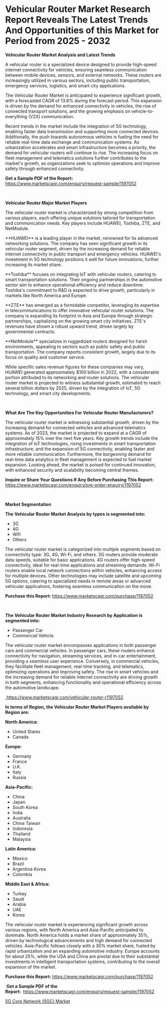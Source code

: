 <p><h1>Vehicular Router Market Research Report Reveals The Latest Trends And Opportunities of this Market for Period from 2025 - 2032</h1></p><p><strong>Vehicular Router Market Analysis and Latest Trends</strong></p>
<p><p>A vehicular router is a specialized device designed to provide high-speed internet connectivity for vehicles, ensuring seamless communication between mobile devices, sensors, and external networks. These routers are increasingly utilized in various sectors, including public transportation, emergency services, logistics, and smart city applications. </p><p>The Vehicular Router Market is anticipated to experience significant growth, with a forecasted CAGR of 13.6% during the forecast period. This expansion is driven by the demand for enhanced connectivity in vehicles, the rise of connected transport solutions, and the growing emphasis on vehicle-to-everything (V2X) communication. </p><p>Recent trends in the market include the integration of 5G technology, enabling faster data transmission and supporting more connected devices. Additionally, the push towards autonomous vehicles is fueling the need for reliable real-time data exchange and communication systems. As urbanization accelerates and smart infrastructure becomes a priority, the demand for vehicular routers will continue to rise. The increasing focus on fleet management and telematics solutions further contributes to the market's growth, as organizations seek to optimize operations and improve safety through enhanced connectivity.</p></p>
<p><strong>Get a Sample PDF of the Report:&nbsp;</strong> <a href="https://www.marketscagr.com/enquiry/request-sample/1197052?utm_campaign=2187&utm_medium=2&utm_source=Github&utm_content=ia&utm_term=08042025&utm_id=vehicular-router">https://www.marketscagr.com/enquiry/request-sample/1197052</a></p>
<p>&nbsp;</p>
<p><strong>Vehicular Router Major Market Players</strong></p>
<p><p>The vehicular router market is characterized by strong competition from various players, each offering unique solutions tailored for transportation and communication needs. Key players include HUAWEI, Toshiba, ZTE, and NetModule.</p><p>**HUAWEI** is a leading player in the market, renowned for its advanced networking solutions. The company has seen significant growth in its vehicular router segment, driven by the increasing demand for reliable internet connectivity in public transport and emergency vehicles. HUAWEI's investment in 5G technology positions it well for future innovations, further increasing its market share.</p><p>**Toshiba** focuses on integrating IoT with vehicular routers, catering to smart transportation solutions. Their ongoing partnerships in the automotive sector aim to enhance operational efficiency and reduce downtime. Toshiba's commitment to R&D is expected to drive growth, particularly in markets like North America and Europe.</p><p>**ZTE** has emerged as a formidable competitor, leveraging its expertise in telecommunications to offer innovative vehicular router solutions. The company is expanding its footprint in Asia and Europe through strategic partnerships, capitalizing on the growing smart city initiatives. ZTE's revenues have shown a robust upward trend, driven largely by governmental contracts.</p><p>**NetModule** specializes in ruggedized routers designed for harsh environments, appealing to sectors such as public safety and public transportation. The company reports consistent growth, largely due to its focus on quality and customer service.</p><p>While specific sales revenue figures for these companies may vary, HUAWEI generated approximately $100 billion in 2022, with a considerable portion attributed to its networking and router solutions. The vehicular router market is projected to witness substantial growth, estimated to reach several billion dollars by 2025, driven by the integration of IoT, 5G technology, and smart city developments.</p></p>
<p>&nbsp;</p>
<p><strong>What Are The Key Opportunities For Vehicular Router Manufacturers?</strong></p>
<p><p>The vehicular router market is witnessing substantial growth, driven by the increasing demand for connected vehicles and advanced telematics systems. As of 2023, the market is projected to expand at a CAGR of approximately 15% over the next five years. Key growth trends include the integration of IoT technologies, rising investments in smart transportation infrastructure, and the expansion of 5G connectivity, enabling faster and more reliable communication. Furthermore, the burgeoning demand for real-time data analytics in fleet management is expected to fuel market expansion. Looking ahead, the market is poised for continued innovation, with enhanced security and scalability becoming central themes.</p></p>
<p><strong>Inquire or Share Your Questions If Any Before Purchasing This Report:</strong> <a href="https://www.marketscagr.com/enquiry/pre-order-enquiry/1197052?utm_campaign=2187&utm_medium=2&utm_source=Github&utm_content=ia&utm_term=08042025&utm_id=vehicular-router">https://www.marketscagr.com/enquiry/pre-order-enquiry/1197052</a></p>
<p>&nbsp;</p>
<p><strong>Market Segmentation</strong></p>
<p><strong>The Vehicular Router Market Analysis by types is segmented into:</strong></p>
<p><ul><li>3G</li><li>4G</li><li>Wifi</li><li>Others</li></ul></p>
<p><p>The vehicular router market is categorized into multiple segments based on connectivity type: 3G, 4G, Wi-Fi, and others. 3G routers provide moderate data speeds, suitable for basic applications. 4G routers offer high-speed connectivity, ideal for real-time applications and streaming demands. Wi-Fi routers enable local network connections within vehicles, enhancing access for multiple devices. Other technologies may include satellite and upcoming 5G options, catering to specialized needs in remote areas or advanced vehicular applications, fostering seamless communication on the move.</p></p>
<p><strong>Purchase this Report:&nbsp;</strong><a href="https://www.marketscagr.com/purchase/1197052?utm_campaign=2187&utm_medium=2&utm_source=Github&utm_content=ia&utm_term=08042025&utm_id=vehicular-router">https://www.marketscagr.com/purchase/1197052</a></p>
<p>&nbsp;</p>
<p><strong>The Vehicular Router Market Industry Research by Application is segmented into:</strong></p>
<p><ul><li>Passenger Car</li><li>Commercial Vehicle</li></ul></p>
<p><p>The vehicular router market encompasses applications in both passenger cars and commercial vehicles. In passenger cars, these routers enhance connectivity for navigation, streaming services, and in-car entertainment, providing a seamless user experience. Conversely, in commercial vehicles, they facilitate fleet management, real-time tracking, and telematics, optimizing operations and improving safety. The rise in smart vehicles and the increasing demand for reliable internet connectivity are driving growth in both segments, enhancing functionality and operational efficiency across the automotive landscape.</p></p>
<p><a href="https://www.marketscagr.com/vehicular-router-r1197052?utm_campaign=2187&utm_medium=2&utm_source=Github&utm_content=ia&utm_term=08042025&utm_id=vehicular-router">&nbsp;https://www.marketscagr.com/vehicular-router-r1197052</a></p>
<p><strong>In terms of Region, the Vehicular Router Market Players available by Region are:</strong></p>
<p>
    <p> <strong> North America: </strong>
        <ul>
            <li>United States</li>
            <li>Canada</li>
        </ul>
        </p> 
    <p> <strong> Europe: </strong>
        <ul>
            <li>Germany</li>
            <li>France</li>
            <li>U.K.</li>
            <li>Italy</li>
            <li>Russia</li>
        </ul>
        </p> 
    <p> <strong> Asia-Pacific: </strong>
        <ul>
            <li>China</li>
            <li>Japan</li>
            <li>South Korea</li>
            <li>India</li>
            <li>Australia</li>
            <li>China Taiwan</li>
            <li>Indonesia</li>
            <li>Thailand</li>
            <li>Malaysia</li>
        </ul>
        </p> 
    <p> <strong> Latin America: </strong>
        <ul>
            <li>Mexico</li>
            <li>Brazil</li>
            <li>Argentina Korea</li>
            <li>Colombia</li>
        </ul>
        </p> 
    <p> <strong> Middle East & Africa: </strong>
        <ul>
            <li>Turkey</li>
            <li>Saudi</li>
            <li>Arabia</li>
            <li>UAE</li>
            <li>Korea</li>
        </ul>
    </p>
    </p>
<p><p>The vehicular router market is experiencing significant growth across various regions, with North America and Asia-Pacific anticipated to dominate. North America holds a market share of approximately 35%, driven by technological advancements and high demand for connected vehicles. Asia-Pacific follows closely with a 30% market share, fueled by rapid urbanization and an expanding automotive industry. Europe accounts for about 25%, while the USA and China are pivotal due to their substantial investments in intelligent transportation systems, contributing to the overall expansion of the market.</p></p>
<p><strong>Purchase this Report: </strong><a href="https://www.marketscagr.com/purchase/1197052?utm_campaign=2187&utm_medium=2&utm_source=Github&utm_content=ia&utm_term=08042025&utm_id=vehicular-router">https://www.marketscagr.com/purchase/1197052</a></p>
<p>&nbsp;<strong>Get a Sample PDF of the Report:&nbsp;&nbsp;</strong><a href="https://www.marketscagr.com/enquiry/request-sample/1197052?utm_campaign=2187&utm_medium=2&utm_source=Github&utm_content=ia&utm_term=08042025&utm_id=vehicular-router">https://www.marketscagr.com/enquiry/request-sample/1197052</a></p>
<p><strong></strong></p>
<p><p><a href="https://github.com/mauripalmi/Market-Research-Report-List-6/blob/main/5g-core-network-5gc-market.md?utm_campaign=2187&utm_medium=2&utm_source=Github&utm_content=ia&utm_term=08042025&utm_id=vehicular-router">5G Core Network (5GC) Market</a></p></p>
